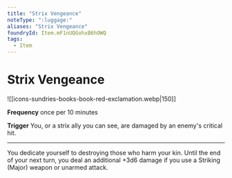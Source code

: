 ```yaml
---
title: "Strix Vengeance"
noteType: ":luggage:"
aliases: "Strix Vengeance"
foundryId: Item.mF1nUQGohxB6hOWQ
tags:
  - Item
---
```


# Strix Vengeance
![[icons-sundries-books-book-red-exclamation.webp|150]]

**Frequency** once per 10 minutes

**Trigger** You, or a strix ally you can see, are damaged by an enemy's critical hit.

* * *

You dedicate yourself to destroying those who harm your kin. Until the end of your next turn, you deal an additional +3d6 damage if you use a Striking (Major) weapon or unarmed attack.
